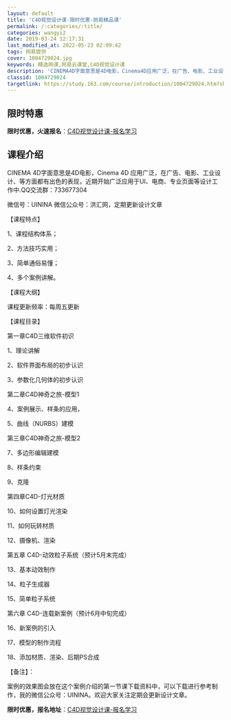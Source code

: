 ```yaml
---
layout: default
title: 'C4D视觉设计课-限时优惠-网易精品课'
permalink: /:categories/:title/
categories: wangyi2
date: 2019-03-24 12:17:31
last_modified_at: 2022-05-23 02:09:42
tags: 网易提供
cover: 1004729024.jpg
keywords: 精选网课,网易云课堂,C4D视觉设计课
description: 'CINEMA4D字面意思是4D电影，Cinema4D应用广泛，在广告、电影、工业设计、等方面都有出色的表现，近期开始广泛'
classid: 1004729024
targetlink: https://study.163.com/course/introduction/1004729024.htm?share=1&shareId=1025206652&utm_campaign=share&utm_medium=iphoneShare&utm_source=&utm_u=1025206652
---
```


## 限时特惠

**限时优惠，火速报名**：[C4D视觉设计课-报名学习](https://study.163.com/course/introduction/1004729024.htm?share=1&shareId=1025206652&utm_campaign=share&utm_medium=iphoneShare&utm_source=&utm_u=1025206652)

## 课程介绍

CINEMA 4D字面意思是4D电影，Cinema 4D 应用广泛，在广告、电影、工业设计、等方面都有出色的表现，近期开始广泛应用于UI、电商、专业页面等设计工作中.QQ交流群：733677304

微信号：UININA   微信公众号：洪汇网，定期更新设计文章





【课程特点】

1、课程结构体系；

2、方法技巧实用；

3、简单通俗易懂；

4、多个案例讲解。



【课程大纲】

课程更新频率：每周五更新



【课程目录】

第一章C4D三维软件初识

1、理论讲解

2、软件界面布局的初步认识

3、参数化几何体的初步认识



第二章C4D神奇之旅-模型1

4、案例展示、样条的应用，

5、曲线（NURBS）建模





第三章C4D神奇之旅-模型2

7、多边形编辑建模

8、样条约束

9、克隆



第四章C4D-灯光材质

10、如何设置灯光渲染

11、如何玩转材质

12、摄像机、渲染



第五章 C4D-动效粒子系统（预计5月末完成）

13、基本动效制作

14、粒子生成器

15、简单粒子系统



第六章 C4D-连载新案例（预计6月中旬完成）

16、新案例的引入

17、模型的制作流程

18、添加材质、渲染、后期PS合成



【备注】：

案例的效果图会放在这个案例介绍的第一节课下载资料中，可以下载进行参考制作，我的微信公众号：UININA。欢迎大家关注定期会更新设计文章。

**限时优惠，报名地址**：[C4D视觉设计课-报名学习](https://study.163.com/course/introduction/1004729024.htm?share=1&shareId=1025206652&utm_campaign=share&utm_medium=iphoneShare&utm_source=&utm_u=1025206652)

